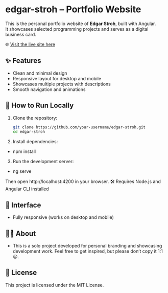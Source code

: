 # edgar-stroh – Portfolio Website

This is the personal portfolio website of **Edgar Stroh**, built with Angular.  
It showcases selected programming projects and serves as a digital business card.

🌐 [Visit the live site here](https://edgar-stroh.de/)

## ✨ Features

- Clean and minimal design
- Responsive layout for desktop and mobile
- Showcases multiple projects with descriptions
- Smooth navigation and animations

## 🚀 How to Run Locally

1. Clone the repository:
   ```bash
   git clone https://github.com/your-username/edgar-stroh.git
   cd edgar-stroh

2. Install dependencies:

- npm install

3. Run the development server:

- ng serve

Then open http://localhost:4200 in your browser.
🛠 Requires Node.js and Angular CLI installed

## 📱 Interface
- Fully responsive (works on desktop and mobile)

## 👨‍💻 About
- This is a solo project developed for personal branding and showcasing development work.
Feel free to get inspired, but please don’t copy it 1:1 😉.

## 📄 License
This project is licensed under the MIT License.